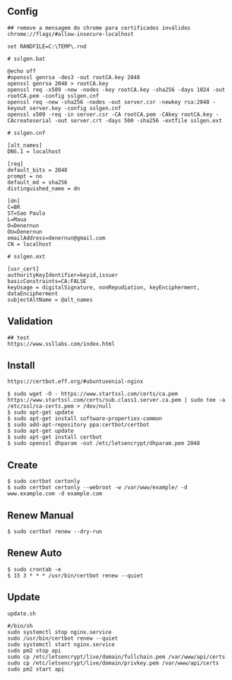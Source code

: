 ## Config

    ## remove a mensagem do chrome para certificados inválidos
    chrome://flags/#allow-insecure-localhost

    set RANDFILE=C:\TEMP\.rnd

    # sslgen.bat
    
    @echo off
    #openssl genrsa -des3 -out rootCA.key 2048
    openssl genrsa 2048 > rootCA.key
    openssl req -x509 -new -nodes -key rootCA.key -sha256 -days 1024 -out rootCA.pem -config sslgen.cnf
    openssl req -new -sha256 -nodes -out server.csr -newkey rsa:2048 -keyout server.key -config sslgen.cnf
    openssl x509 -req -in server.csr -CA rootCA.pem -CAkey rootCA.key -CAcreateserial -out server.crt -days 500 -sha256 -extfile sslgen.ext
    
    # sslgen.cnf
    
    [alt_names]
    DNS.1 = localhost
        
    [req]
    default_bits = 2048
    prompt = no
    default_md = sha256
    distinguished_name = dn

    [dn]
    C=BR
    ST=Sao Paulo
    L=Maua
    O=Denernun
    OU=Denernun
    emailAddress=denernun@gmail.com
    CN = localhost

    # sslgen.ext
    
    [usr_cert]
    authorityKeyIdentifier=keyid,issuer
    basicConstraints=CA:FALSE
    keyUsage = digitalSignature, nonRepudiation, keyEncipherment, dataEncipherment
    subjectAltName = @alt_names

## Validation

    ## test
    https://www.ssllabs.com/index.html

## Install

    https://certbot.eff.org/#ubuntuxenial-nginx

    $ sudo wget -O - https://www.startssl.com/certs/ca.pem https://www.startssl.com/certs/sub.class1.server.ca.pem | sudo tee -a /etc/ssl/ca-certs.pem > /dev/null
    $ sudo apt-get update
    $ sudo apt-get install software-properties-common
    $ sudo add-apt-repository ppa:certbot/certbot
    $ sudo apt-get update
    $ sudo apt-get install certbot
    $ sudo openssl dhparam -out /etc/letsencrypt/dhparam.pem 2048

## Create

    $ sudo certbot certonly
    $ sudo certbot certonly --webroot -w /var/www/example/ -d www.example.com -d example.com

## Renew Manual

    $ sudo certbot renew --dry-run

## Renew Auto

    $ sudo crontab -e
    $ 15 3 * * * /usr/bin/certbot renew --quiet

## Update

    update.sh

    #/bin/sh
    sudo systemctl stop nginx.service
    sudo /usr/bin/certbot renew --quiet
    sudo systemctl start nginx.service
    sudo pm2 stop api
    sudo cp /etc/letsencrypt/live/domain/fullchain.pem /var/www/api/certs
    sudo cp /etc/letsencrypt/live/domain/privkey.pem /var/www/api/certs
    sudo pm2 start api

